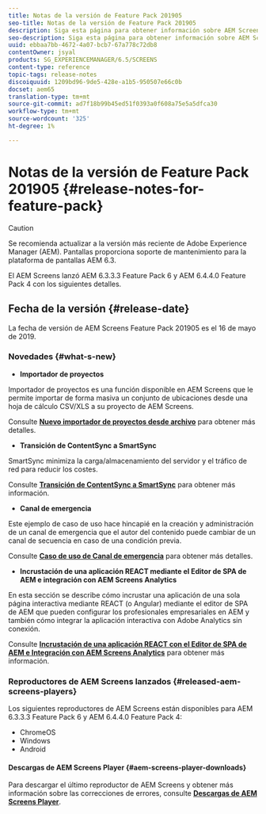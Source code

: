 ```yaml
---
title: Notas de la versión de Feature Pack 201905
seo-title: Notas de la versión de Feature Pack 201905
description: Siga esta página para obtener información sobre AEM Screens Feature Pack 201905 publicado el 16 de mayo de 2019.
seo-description: Siga esta página para obtener información sobre AEM Screens Feature Pack 201905 publicado el 16 de mayo de 2019.
uuid: ebbaa7bb-4672-4a07-bcb7-67a778c72db8
contentOwner: jsyal
products: SG_EXPERIENCEMANAGER/6.5/SCREENS
content-type: reference
topic-tags: release-notes
discoiquuid: 1209bd96-9de5-428e-a1b5-950507e66c0b
docset: aem65
translation-type: tm+mt
source-git-commit: ad7f18b99b45ed51f0393a0f608a75e5a5dfca30
workflow-type: tm+mt
source-wordcount: '325'
ht-degree: 1%

---
```



# Notas de la versión de Feature Pack 201905 {#release-notes-for-feature-pack}

>[!CAUTION]
>
>Se recomienda actualizar a la versión más reciente de Adobe Experience Manager (AEM). Pantallas proporciona soporte de mantenimiento para la plataforma de pantallas AEM 6.3.

El AEM Screens lanzó AEM 6.3.3.3 Feature Pack 6 y AEM 6.4.4.0 Feature Pack 4 con los siguientes detalles.

## Fecha de la versión {#release-date}

La fecha de versión de AEM Screens Feature Pack 201905 es el 16 de mayo de 2019.

### Novedades {#what-s-new}

* **Importador de proyectos**

Importador de proyectos es una función disponible en AEM Screens que le permite importar de forma masiva un conjunto de ubicaciones desde una hoja de cálculo CSV/XLS a su proyecto de AEM Screens.

Consulte **[Nuevo importador de proyectos desde archivo](project-importer.md)** para obtener más detalles.

* **Transición de ContentSync a SmartSync**

SmartSync minimiza la carga/almacenamiento del servidor y el tráfico de red para reducir los costes.

Consulte **[Transición de ContentSync a SmartSync](smartsync.md)** para obtener más información.

* **Canal de emergencia**

Este ejemplo de caso de uso hace hincapié en la creación y administración de un canal de emergencia que el autor del contenido puede cambiar de un canal de secuencia en caso de una condición previa.

Consulte **[Caso de uso de Canal de emergencia](emergency-channel.md)** para obtener más detalles.

* **Incrustación de una aplicación REACT mediante el Editor de SPA de AEM e integración con AEM Screens Analytics**

En esta sección se describe cómo incrustar una aplicación de una sola página interactiva mediante REACT (o Angular) mediante el editor de SPA de AEM que pueden configurar los profesionales empresariales en AEM y también cómo integrar la aplicación interactiva con Adobe Analytics sin conexión.

Consulte **[Incrustación de una aplicación REACT con el Editor de SPA de AEM e Integración con AEM Screens Analytics](embedding-react-app.md)** para obtener más información.

### Reproductores de AEM Screens lanzados {#released-aem-screens-players}

Los siguientes reproductores de AEM Screens están disponibles para AEM 6.3.3.3 Feature Pack 6 y AEM 6.4.4.0 Feature Pack 4:

* ChromeOS
* Windows
* Android

#### Descargas de AEM Screens Player {#aem-screens-player-downloads}

Para descargar el último reproductor de AEM Screens y obtener más información sobre las correcciones de errores, consulte **[Descargas de AEM Screens Player](https://download.macromedia.com/screens/)**.
